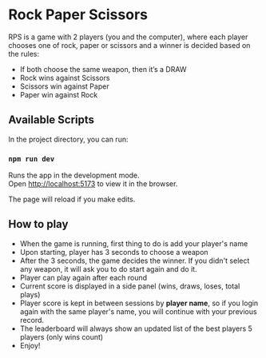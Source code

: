 # Rock Paper Scissors

RPS is a game with 2 players (you and the computer), where each player chooses one of rock, paper or scissors and a winner is decided based on the rules:

- If both choose the same weapon, then it’s a DRAW
- Rock wins against Scissors
- Scissors win against Paper
- Paper win against Rock

## Available Scripts

In the project directory, you can run:

### `npm run dev`

Runs the app in the development mode.\
Open [http://localhost:5173](http://localhost:5173) to view it in the browser.

The page will reload if you make edits.

## How to play

- When the game is running, first thing to do is add your player's name
- Upon starting, player has 3 seconds to choose a weapon
- After the 3 seconds, the game decides the winner. If you didn't select any weapon, it will ask you to do start again and do it.
- Player can play again after each round
- Current score is displayed in a side panel (wins, draws, loses, total plays)
- Player score is kept in between sessions by **player name**, so if you login again with the same player's name, you will continue with your previous record.
- The leaderboard will always show an updated list of the best players 5 players (only wins count)
- Enjoy!
